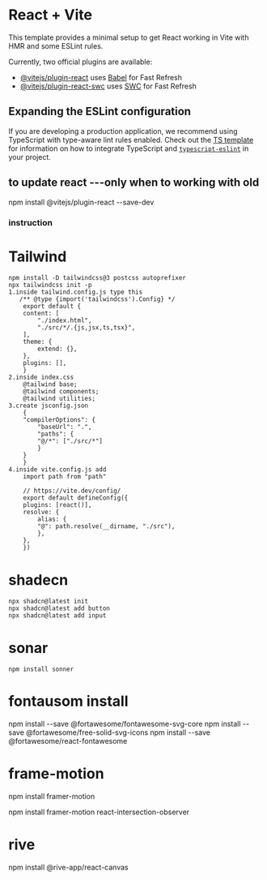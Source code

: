 # React + Vite

This template provides a minimal setup to get React working in Vite with HMR and some ESLint rules.

Currently, two official plugins are available:

- [@vitejs/plugin-react](https://github.com/vitejs/vite-plugin-react/blob/main/packages/plugin-react) uses [Babel](https://babeljs.io/) for Fast Refresh
- [@vitejs/plugin-react-swc](https://github.com/vitejs/vite-plugin-react/blob/main/packages/plugin-react-swc) uses [SWC](https://swc.rs/) for Fast Refresh

## Expanding the ESLint configuration

If you are developing a production application, we recommend using TypeScript with type-aware lint rules enabled. Check out the [TS template](https://github.com/vitejs/vite/tree/main/packages/create-vite/template-react-ts) for information on how to integrate TypeScript and [`typescript-eslint`](https://typescript-eslint.io) in your project.

## to update react ---only when to working with old 
npm install @vitejs/plugin-react --save-dev

### instruction 
  # Tailwind 
    npm install -D tailwindcss@3 postcss autoprefixer
    npx tailwindcss init -p
    1.inside tailwind.config.js type this
       /** @type {import('tailwindcss').Config} */
        export default {
        content: [
            "./index.html",
            "./src/*/.{js,jsx,ts,tsx}",
        ],
        theme: {
            extend: {},
        },
        plugins: [],
        } 
    2.inside index.css
        @tailwind base;
        @tailwind components;
        @tailwind utilities;
    3.create jsconfig.json 
        {
        "compilerOptions": {
            "baseUrl": ".",
            "paths": {
            "@/*": ["./src/*"]
            }
        }
        }
    4.inside vite.config.js add
        import path from "path"

        // https://vite.dev/config/
        export default defineConfig({
        plugins: [react()],
        resolve: {
            alias: {
            "@": path.resolve(__dirname, "./src"),
            },
        },
        })

  # shadecn
    npx shadcn@latest init
    npx shadcn@latest add button
    npx shadcn@latest add input
  # sonar
    npm install sonner
    

# fontausom install
npm install --save @fortawesome/fontawesome-svg-core
npm install --save @fortawesome/free-solid-svg-icons
npm install --save @fortawesome/react-fontawesome

# frame-motion
npm install framer-motion

npm install framer-motion react-intersection-observer

# rive 
npm install @rive-app/react-canvas

